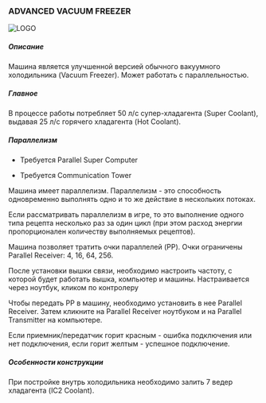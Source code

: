 ### ADVANCED VACUUM FREEZER

![LOGO](https://gtimpact.space/media/gregtech/ParFreez.png)

##### Описание

Машина является улучшенной версией обычного вакуумного холодильника (Vacuum Freezer). Может работать с параллельностью.

##### Главное

В процессе работы потребляет 50 л/с супер-хладагента (Super Coolant), выдавая 25 л/с горячего хладагента (Hot Coolant).

##### Параллелизм

- Требуется Parallel Super Computer


- Требуется Communication Tower


Машина имеет параллелизм. Параллелизм - это способность одновременно выполнять одно и то же действие в нескольких потоках.


Если рассматривать параллелизм в игре, то это выполнение одного типа рецепта несколько раз за один цикл (при этом расход энергии пропорционален количеству выполняемых рецептов).

Машина позволяет тратить очки параллелей (PP). Очки ограничены Parallel Receiver: 4, 16, 64, 256.


После установки вышки связи, необходимо настроить частоту, с которой будет работать вышка, компьютер и машины. Настраивается через ноутбук, кликом по контролеру

Чтобы передать PP в машину, необходимо установить в нее Parallel Receiver. Затем кликните на Parallel Receiver ноутбуком и на Parallel Transmitter на компьютере.


Если приемник/передатчик горит красным - ошибка подключения или нет подключения, если горит желтым - успешное подключение.

##### Особенности конструкции

При постройке внутрь холодильника необходимо залить 7 ведер хладагента (IC2 Coolant). 

